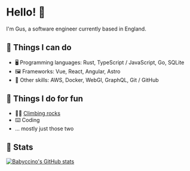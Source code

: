 # Hello! 👋

I'm Gus, a software engineer currently based in England.

## 🔧 Things I can do

- 🖥️ Programming languages: Rust, TypeScript / JavaScript, Go, SQLite
- 🖼️ Frameworks: Vue, React, Angular, Astro
- 🤹 Other skills: AWS, Docker, WebGl, GraphQL, Git / GitHub

## 💪 Things I do for fun

- 🧗🏻 [Climbing rocks](https://www.instagram.com/p/Ciam2DgpMEB/)
- ⌨️ Coding
- ... mostly just those two

## 🧮 Stats
[![Babyccino's GitHub stats](https://github-readme-stats.vercel.app/api?username=babyccino)](https://github.com/babyccino/)
